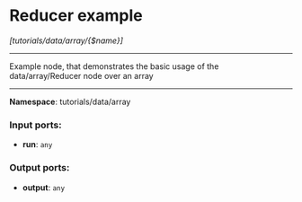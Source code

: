 # Reducer example

_[tutorials/data/array/{$name}]_

---

Example node, that demonstrates the basic usage of the data/array/Reducer node over an array

---

__Namespace__: tutorials/data/array

### Input ports:

* __run__: ` any `

### Output ports:

* __output__: ` any `

